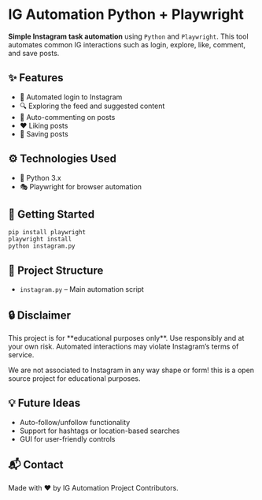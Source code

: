<!DOCTYPE html>
<html lang="en">
<head>
  <meta charset="UTF-8">
  <title>IG Automation</title>

</head>
<body>

  <h1>IG Automation <span class="badge">Python + Playwright</span></h1>

  <p><strong>Simple Instagram task automation</strong> using <code>Python</code> and <code>Playwright</code>. This tool automates common IG interactions such as login, explore, like, comment, and save posts.</p>

  <h2>✨ Features</h2>
  <ul>
    <li>🔐 Automated login to Instagram</li>
    <li>🔍 Exploring the feed and suggested content</li>
    <li>💬 Auto-commenting on posts</li>
    <li>❤️ Liking posts</li>
    <li>📌 Saving posts</li>
  </ul>

  <h2>⚙️ Technologies Used</h2>
  <ul>
    <li>🐍 Python 3.x</li>
    <li>🎭 Playwright for browser automation</li>
  </ul>

  <h2>🚀 Getting Started</h2>
  <pre><code>pip install playwright
playwright install
python instagram.py
</code></pre>

  <h2>📁 Project Structure</h2>
  <ul>
    <li><code>instagram.py</code> – Main automation script</li>
  </ul>

  <h2>🔒 Disclaimer</h2>
  <p>This project is for **educational purposes only**. Use responsibly and at your own risk. Automated interactions may violate Instagram’s terms of service.</p>
  <p>We are not associated to Instagram in any way shape or form! this is a open source project for educational purposes.</p>

  <h2>💡 Future Ideas</h2>
  <ul>
    <li>Auto-follow/unfollow functionality</li>
    <li>Support for hashtags or location-based searches</li>
    <li>GUI for user-friendly controls</li>
  </ul>

  <h2>📬 Contact</h2>
  <p>Made with ❤️ by IG Automation Project Contributors.</p>

</body>
</html>

